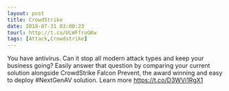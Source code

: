 ```yaml
---
layout: post
title: CrowdStrike
date: 2018-07-31 03:00:23
tourl: http://t.co/ULWFfruGKw
tags: [Attack,Crowdstrike]
---
```

You have antivirus. Can it stop all modern attack types and keep your business going? Easily answer that question by comparing your current solution alongside CrowdStrike Falcon Prevent, the award winning and easy to deploy #NextGenAV solution. Learn more https://t.co/D3WVi1RgX1